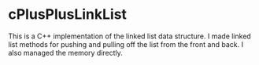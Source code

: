 # cPlusPlusLinkList

This is a C++ implementation of the linked list data structure. I made linked list methods for pushing and pulling off the list from the front and back. I also managed the memory directly.
